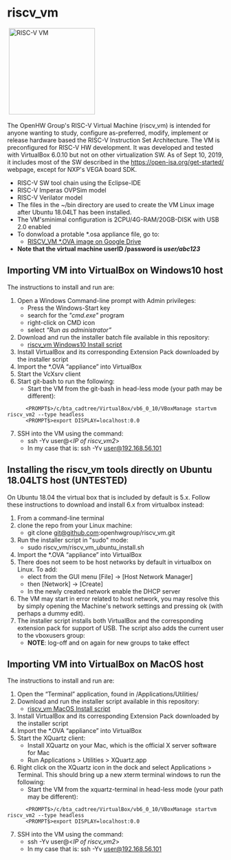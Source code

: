 # riscv_vm
&nbsp;<img src="https://github.com/openhwgroup/riscv_vm/blob/master/RISCV_VM.png" width="200" title="RISC-V VM">

The OpenHW Group's RISC-V Virtual Machine (riscv_vm) is intended for anyone wanting to study, configure as-preferred, modify, implement or release hardware based the RISC-V Instruction Set Architecture. The VM is preconfigured for RISC-V HW development. It was developed and tested with VirtualBox 6.0.10 but not on other virtualization SW. As of Sept 10, 2019, it includes most of the SW described in the https://open-isa.org/get-started/ webpage, except for NXP's VEGA board SDK.
   * RISC-V SW tool chain using the Eclipse-IDE
   * RISC-V Imperas OVPSim model
   * RISC-V Verilator model
   * The files in the ~/bin directory are used to create the VM Linux image after Ubuntu 18.04LT has been installed. 
   * The VM'sminimal configuration is 2CPU/4G-RAM/20GB-DISK with USB 2.0 enabled
   * To donwload a protable *.osa appliance file, go to:
     - [RISCV_VM *.OVA image on Google Drive](https://drive.google.com/drive/folders/18njYttFpczl-CrHkZ7HQ-lLf-w2fBcL9)
   * **Note that the virtual machine userID /password is _user/abc123_**
 
## Importing VM into VirtualBox on Windows10 host
The instructions to install and run are:
1. Open a Windows Command-line prompt with Admin privileges:
   * Press the Windows-Start key
   * search for the _"cmd.exe"_ program
   * right-click on CMD icon
   * select _“Run as administrator”_
2. Download and run the installer batch file available in this repository: 
   - [riscv_vm Windows10 Install script](https://github.com/openhwgroup/riscv_vm/blob/master/riscv_vm_win10_install.bat)
3. Install VirtualBox and its corresponding Extension Pack downloaded by the installer script
4. Import the *.OVA “appliance” into VirtualBox
5. Start the VcXsrv client
6. Start git-bash to run the following:
   - Start the VM from the git-bash in head-less mode (your path may be different):
  ```
        <PROMPT$>/c/bta_cadtree/VirtualBox/vb6_0_10/VBoxManage startvm riscv_vm2 --type headless
        <PROMPT$>export DISPLAY=localhost:0.0
  ```
7. SSH into the VM using the command:
   - ssh -Yv user@<_IP of riscv_vm2_>
   - In my case that is: ssh -Yv user@192.168.56.101

## Installing the riscv_vm tools directly on Ubuntu 18.04LTS host (UNTESTED)
On Ubuntu 18.04 the virtual box that is included by default is 5.x. Follow these instructions to download and install 6.x from virtualbox instead:
1. From a command-line terminal
2. clone the repo from your Linux machine:
   - git clone git@github.com:openhwgroup/riscv_vm.git
3. Run the installer script in "sudo" mode: 
   - sudo riscv_vm/riscv_vm_ubuntu_install.sh
4. Import the *.OVA “appliance” into VirtualBox
5. There does not seem to be host networks by default in virtualbox on Linux. To add:
   - elect from the GUI menu \[File] -> \[Host Network Manager]
   - then \[Network] -> \[Create]
   - In the newly created network enable the DHCP server
6. The VM may start in error related to host network, you may resolve this by simply opening the Machine's network settings and pressing ok (with perhaps a dummy edit).
7. The installer script installs both VirtualBox and the corresponding extension pack for support of USB. The script also adds the current user to the vboxusers group: 
   * **NOTE**: log-off and on again for new groups to take effect
 
## Importing VM into VirtualBox on MacOS host
The instructions to install and run are:
1. Open the “Terminal” application, found in /Applications/Utilities/
2. Download and run the installer script  available in this repository: 
   - [riscv_vm MacOS Install script](https://github.com/openhwgroup/riscv_vm/blob/master/riscv_vm_macos_install.command) 
3. Install VirtualBox and its corresponding Extension Pack downloaded by the installer script
4. Import the *.OVA “appliance” into VirtualBox
5. Start the XQuartz client:
   - Install XQuartz on your Mac, which is the official X server software for Mac
   - Run Applications > Utilities > XQuartz.app
6. Right click on the XQuartz icon in the dock and select Applications > Terminal.  This should bring up a new xterm terminal windows to run the following:
   - Start the VM from the xquartz-terminal in head-less mode (your path may be different):
  ```
        <PROMPT$>/c/bta_cadtree/VirtualBox/vb6_0_10/VBoxManage startvm riscv_vm2 --type headless
        <PROMPT$>export DISPLAY=localhost:0.0
  ```
7. SSH into the VM using the command:
   - ssh -Yv user@<_IP of riscv_vm2_>
   - In my case that is: ssh -Yv user@192.168.56.101
